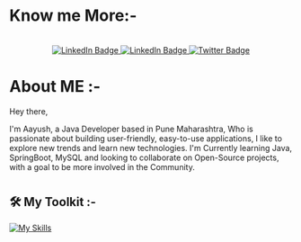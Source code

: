 <h1>Know me More:-</h1></br>
<!-- Adding Social Buttons -->
<div id="badges" align="center">
  <a href="https://in.linkedin.com/in/aayush-viswase">
    <img src="https://img.shields.io/badge/Aayush Viswase-blue?style=for-the-badge&logo=linkedin&logoColor=white" alt="LinkedIn Badge"/>
  </a>
  <a href="mailto:aayushviswase09@gmail.com">
    <img src="https://img.shields.io/badge/Aayush Viswase-red?style=for-the-badge&logo=gmail&logoColor=white" alt="LinkedIn Badge"/>
  </a>
<!--   <a href="https://AayushViswase.github.io/">
    <img src="https://img.shields.io/badge/My Portfolio-brightgreen?style=for-the-badge&logoColor=red" alt="Youtube Badge"/>
  </a> -->
  <a href="https://drive.google.com/file/d/1zexMff4u-yBC5S4zuxa6fdvuehhvmASo/view?usp=sharing">
    <img src="https://img.shields.io/badge/My Resume-blueviolet?style=for-the-badge&logo=inbox&logoColor=white" alt="Twitter Badge"/>
  </a>
</div>
<h1>About ME :-</h1>

Hey there,

I'm Aayush, a Java Developer based in Pune Maharashtra, Who is passionate about building user-friendly, easy-to-use applications, I like to explore new trends and learn new technologies. I'm Currently learning Java, SpringBoot, MySQL and looking to collaborate on Open-Source projects, with a goal to be more involved in the Community.

<h1> </h1>
<div>

## 🛠 My Toolkit :- 

<div>

 [![My Skills](https://skills.thijs.gg/icons?i=java,spring,hibernate,maven,mysql,html,css,git)](https://skills.thijs.gg)

</div>

